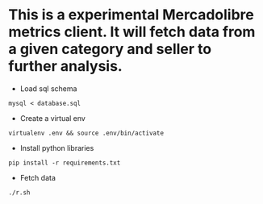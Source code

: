 # This is a experimental Mercadolibre metrics client. It will fetch data from a given category and seller to further analysis.

* Load sql schema

`mysql < database.sql`

* Create a virtual env

`virtualenv .env && source .env/bin/activate`

* Install python libraries

`pip install -r requirements.txt`

* Fetch data

`./r.sh`